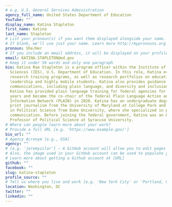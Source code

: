 ```yaml
---
# e.g. U.S. General Services Administration
agency_full_name: United States Department of Education
YouTube: ""
display_name: Katina Stapleton
first_name: Katina
last_name: Stapleton
# List your pronoun(s) if you want them displayed alongside your name.
# If blank, we'll use just your name. Learn more http://mypronouns.org
pronoun: She/Her
# If you include an email address, it will be displayed on your profile page
email: KATINA.STAPLETON@ed.gov
# Keep it under 50 words and only one paragraph
bio: Katina Rae Stapleton is a program officer within the Institute of Education
  Sciences (IES), U.S. Department of Education. In this role, Katina oversees
  research training programs, as well as research portfolios on education
  leadership and highly mobile students. Katina also provides guidance to IES on
  communications, including plain language, and diversity and inclusion issues.
  Katina has provided plain language training for federal agencies for several
  years and became the co-chair of the federal Plain Language Action and
  Information Network (PLAIN) in 2020. Katina has an undergraduate degree in
  print journalism from the University of Maryland at College Park and a Ph.D.
  in Political Science from Duke University, where she specialized in political
  communication. Before joining the federal government, Katina was an Assistant
  Professor of Political Science at Syracuse University.
# Where can people learn more about your work?
# Provide a full URL [e.g. 'https://www.example.gov/']
bio_url: ""
# Agency Acronym [e.g., GSA]
agency: ""
# [e.g. 'jeremyzilar'] — A GitHub account will allow you to edit pages on Digital.gov.
# Also, the image used in your GitHub account can be used to populate your digital.gov profile photo.
# Learn more about getting a Github account at [URL]
github: ""
facebook: ""
slug: katina-stapleton
profile_source: ""
# Tell us where you live and work [e.g. 'New York City' or 'Portland, OR']
location: Washington, DC
twitter: ""
linkedin: ""
---
```

